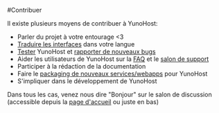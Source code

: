 #Contribuer

Il existe plusieurs moyens de contribuer à YunoHost:

* Parler du projet à votre entourage <3
* [Traduire les interfaces](https://www.transifex.com/organization/yunohost) dans votre langue
* [Tester](/try_fr) YunoHost et [rapporter de nouveaux bugs](https://github.com/yunohost/)
* Aider les utilisateurs de YunoHost sur la [FAQ](https://ask.yunohost.org) et le [salon de support](/support_fr)
* Participer à la rédaction de la documentation
* Faire le [packaging de nouveaux services/webapps](/packaging_apps_fr) pour YunoHost
* S'impliquer dans le développement de YunoHost

Dans tous les cas, venez nous dire "Bonjour" sur le salon de discussion (accessible depuis la [page d'accueil](/index_fr) ou juste en bas)
